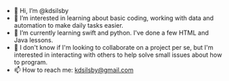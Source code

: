 - 👋 Hi, I’m @kdsilsby
- 👀 I’m interested in learning about basic coding, working with data and automation to make daily tasks easier.
- 🌱 I’m currently learning swift and python. I've done a few HTML and Java lessons. 
- 💞️ I don't know if I'm looking to collaborate on a project per se, but I'm interested in interacting with others to help solve small issues about how to program.
- 📫 How to reach me: kdsilsby@gmail.com

<!---
kdsilsby/kdsilsby is a ✨ special ✨ repository because its `README.md` (this file) appears on your GitHub profile.
You can click the Preview link to take a look at your changes.
--->
